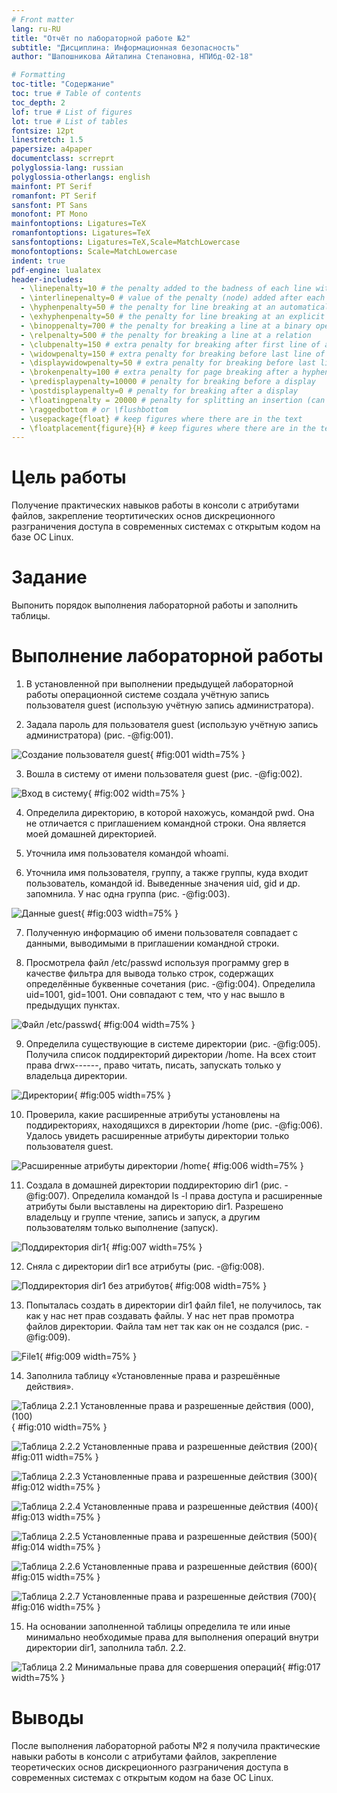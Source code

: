 ```yaml
---
# Front matter
lang: ru-RU
title: "Отчёт по лабораторной работе №2"
subtitle: "Дисциплина: Информационная безопасность"
author: "Шапошникова Айталина Степановна, НПИбд-02-18"

# Formatting
toc-title: "Содержание"
toc: true # Table of contents
toc_depth: 2
lof: true # List of figures
lot: true # List of tables
fontsize: 12pt
linestretch: 1.5
papersize: a4paper
documentclass: scrreprt
polyglossia-lang: russian
polyglossia-otherlangs: english
mainfont: PT Serif
romanfont: PT Serif
sansfont: PT Sans
monofont: PT Mono
mainfontoptions: Ligatures=TeX
romanfontoptions: Ligatures=TeX
sansfontoptions: Ligatures=TeX,Scale=MatchLowercase
monofontoptions: Scale=MatchLowercase
indent: true
pdf-engine: lualatex
header-includes:
  - \linepenalty=10 # the penalty added to the badness of each line within a paragraph (no associated penalty node) Increasing the value makes tex try to have fewer lines in the paragraph.
  - \interlinepenalty=0 # value of the penalty (node) added after each line of a paragraph.
  - \hyphenpenalty=50 # the penalty for line breaking at an automatically inserted hyphen
  - \exhyphenpenalty=50 # the penalty for line breaking at an explicit hyphen
  - \binoppenalty=700 # the penalty for breaking a line at a binary operator
  - \relpenalty=500 # the penalty for breaking a line at a relation
  - \clubpenalty=150 # extra penalty for breaking after first line of a paragraph
  - \widowpenalty=150 # extra penalty for breaking before last line of a paragraph
  - \displaywidowpenalty=50 # extra penalty for breaking before last line before a display math
  - \brokenpenalty=100 # extra penalty for page breaking after a hyphenated line
  - \predisplaypenalty=10000 # penalty for breaking before a display
  - \postdisplaypenalty=0 # penalty for breaking after a display
  - \floatingpenalty = 20000 # penalty for splitting an insertion (can only be split footnote in standard LaTeX)
  - \raggedbottom # or \flushbottom
  - \usepackage{float} # keep figures where there are in the text
  - \floatplacement{figure}{H} # keep figures where there are in the text
---
```


# Цель работы

Получение практических навыков работы в консоли с атрибутами файлов, закрепление теортитических основ дискреционного разграничения доступа в современных системах с открытым кодом на базе OC Linux.

# Задание

Выпонить порядок выполнения лабораторной работы и заполнить таблицы.

# Выполнение лабораторной работы

1. В установленной при выполнении предыдущей лабораторной работы операционной системе создала 
учётную запись пользователя guest (использую учётную запись администратора).

2. Задала пароль для пользователя guest (использую учётную запись администратора) (рис. -@fig:001).

![Создание пользователя guest](image/1.png){ #fig:001 width=75% }

3. Вошла в систему от имени пользователя guest (рис. -@fig:002). 

![Вход в систему](image/2.png){ #fig:002 width=75% }

4. Определила директорию, в которой нахожусь, командой pwd. Она не отличается с приглашением 
командной строки. Она является моей домашней директорией. 

5. Уточнила имя пользователя командой whoami.

6. Уточнила имя пользователя, группу, а также группы, куда входит пользователь, командой id. 
Выведенные значения uid, gid и др. запомнила. У нас одна группа (рис. -@fig:003).

![Данные guest](image/3.png){ #fig:003 width=75% }

7. Полученную информацию об имени пользователя совпадает с данными, выводимыми в приглашении командной строки.

8. Просмотрела файл /etc/passwd  используя программу grep в качестве фильтра для вывода только 
строк, содержащих определённые буквенные сочетания (рис. -@fig:004). Определила uid=1001, gid=1001.  Они совпадают с тем, что у нас вышло в предыдущих пунктах.

![Файл /etc/passwd](image/6.png){ #fig:004 width=75% }

9. Определила существующие в системе директории (рис. -@fig:005). Получила список поддиректорий 
директории /home. На всех стоит права drwx------, право читать, писать, запускать только у владельца директории.

![Директории](image/7.png){ #fig:005 width=75% }

10. Проверила, какие расширенные атрибуты установлены на поддиректориях, находящихся в директории /home (рис. -@fig:006). Удалось увидеть расширенные атрибуты директории только пользователя guest.

![Расширенные атрибуты директории /home](image/8.png){ #fig:006 width=75% }

11. Создала в домашней директории поддиректорию dir1 (рис. -@fig:007). Определила командой ls -l 
права доступа и расширенные атрибуты были выставлены на директорию dir1. Разрешено владельцу и группе чтение, запись и запуск, а другим пользователям только выполнение (запуск).

![Поддиректория dir1](image/9.png){ #fig:007 width=75% }

12. Сняла с директории dir1 все атрибуты (рис. -@fig:008).

![Поддиректория dir1 без атрибутов](image/10.png){ #fig:008 width=75% }

13. Попыталась создать в директории dir1 файл file1, не получилось, так как у нас нет прав создавать файлы. У нас нет прав промотра файлов директории. Файла там нет так как он не создался (рис. -@fig:009).

![File1](image/11.png){ #fig:009 width=75% }

14. Заполнила таблицу «Установленные права и разрешённые действия».

![Таблица 2.2.1 Установленные права и разрешенные действия (000), (100)](image/12.png){ #fig:010 width=75% }

![Таблица 2.2.2 Установленные права и разрешенные действия (200)](image/13.png){ #fig:011 width=75% }

![Таблица 2.2.3 Установленные права и разрешенные действия (300)](image/14.png){ #fig:012 width=75% }

![Таблица 2.2.4 Установленные права и разрешенные действия (400)](image/15.png){ #fig:013 width=75% }

![Таблица 2.2.5 Установленные права и разрешенные действия (500)](image/16.png){ #fig:014 width=75% }

![Таблица 2.2.6 Установленные права и разрешенные действия (600)](image/17.png){ #fig:015 width=75% }

![Таблица 2.2.7 Установленные права и разрешенные действия (700)](image/18.png){ #fig:016 width=75% }

15. На основании заполненной таблицы определила те или иные минимально необходимые права для выполнения операций внутри директории dir1, заполнила табл. 2.2.

![Таблица 2.2 Минимальные права для совершения операций](image/19.png){ #fig:017 width=75% }

# Выводы
После выполнения лабораторной работы №2 я получила практические навыки работы в консоли с атрибутами файлов, закрепление теоретических основ дискреционного разграничения доступа в современных системах с открытым кодом на базе ОС Linux.

